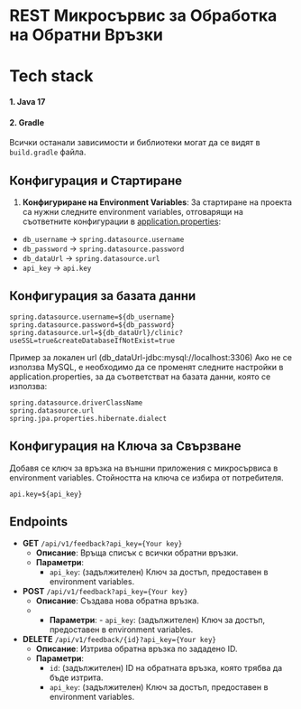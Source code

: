 # REST Микросървис за Обработка на Обратни Връзки



# Tech stack
#### 1. Java 17
#### 2. Gradle
Всички останали зависимости и библиотеки могат да се видят в `build.gradle` файла.

## Конфигурация и Стартиране

1. **Конфигуриране на Environment Variables**:
   За стартиране на проекта са нужни следните environment variables, отговарящи на съответните конфигурации в [application.properties](src/main/resources/application.properties):
- `db_username` -> `spring.datasource.username`
- `db_password` -> `spring.datasource.password`
- `db_dataUrl` -> `spring.datasource.url`
- `api_key` -> `api.key`

## Конфигурация за базата данни
````
spring.datasource.username=${db_username}
spring.datasource.password=${db_password}
spring.datasource.url=${db_dataUrl}/clinic?useSSL=true&createDatabaseIfNotExist=true
````
Пример за локален url (db_dataUrl-jdbc:mysql://localhost:3306)
Ако не се използва MySQL, е необходимо да се променят следните настройки в application.properties, за да съответстват на базата данни, която се използва:

```
spring.datasource.driverClassName
spring.datasource.url
spring.jpa.properties.hibernate.dialect
```

## Конфигурация на Ключа за Свързване
Добавя се ключ за връзка на външни приложения с микросървиса в environment variables. Стойността на ключа се избира от потребителя.
````
api.key=${api_key}
````

## Endpoints


- **GET** `/api/v1/feedback?api_key={Your key}`
    - **Описание**: Връща списък с всички обратни връзки.
    - **Параметри**:
        - `api_key`: (задължителен) Ключ за достъп, предоставен в environment variables.
- **POST** `/api/v1/feedback?api_key={Your key}`
    - **Описание**: Създава нова обратна връзка.
  - - **Параметри**:
          - `api_key`: (задължителен) Ключ за достъп, предоставен в environment variables.
- **DELETE** `/api/v1/feedback/{id}?api_key={Your key}`
    - **Описание**: Изтрива обратна връзка по зададено ID.
    - **Параметри**:
        - `id`: (задължителен) ID на обратната връзка, която трябва да бъде изтрита.
        - `api_key`: (задължителен) Ключ за достъп, предоставен в environment variables.
